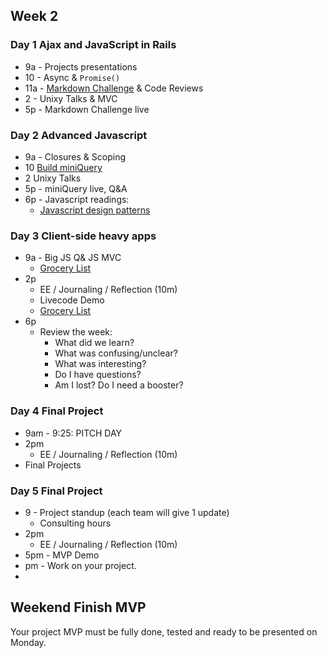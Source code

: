 ## Week 2

### Day 1 Ajax and JavaScript in Rails

- 9a - Projects presentations
- 10 - Async &amp; `Promise()`
- 11a - [Markdown Challenge](../../../../markdown-widget-challenge) &amp; Code Reviews
-  2  - Unixy Talks &amp; MVC
- 5p  - Markdown Challenge live

### Day 2 Advanced Javascript

- 9a - Closures &amp; Scoping
- 10  [Build miniQuery](../../../../miniQuery-challenge)
- 2 Unixy Talks
- 5p - miniQuery live, Q&amp;A
- 6p - Javascript readings:
  - [Javascript design patterns](http://addyosmani.com/resources/essentialjsdesignpatterns/book/)

### Day 3 Client-side heavy apps

- 9a - Big JS Q&amp; JS MVC
     - [Grocery List](../../../../behavior-drill-grocery-list-challenge)
- 2p
     - EE / Journaling / Reflection (10m)
     - Livecode Demo
     - [Grocery List](../../../../behavior-drill-grocery-list-challenge)
- 6p
  - Review the week:
    - What did we learn?
    - What was confusing/unclear?
    - What was interesting?
    - Do I have questions?
    - Am I lost? Do I need a booster?

### Day 4 Final Project

- 9am - 9:25: PITCH DAY
- 2pm
     - EE / Journaling / Reflection (10m)
- Final Projects

### Day 5 Final Project

- 9 - Project standup (each team will give 1 update)
  - Consulting hours
- 2pm
     - EE / Journaling / Reflection (10m)
- 5pm - MVP Demo
- pm - Work on your project.
- 
## Weekend Finish MVP

Your project MVP must be fully done, tested and ready to be presented on Monday.
